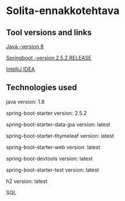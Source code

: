 # Solita-ennakkotehtava

## Tool versions and links
[Java -version 8](https://www.oracle.com/technetwork/java/javase/downloads/jdk8-downloads-2133151.html)

[Springboot -version 2.5.2.RELEASE](https://spring.io/projects/spring-boot)

[IntelliJ IDEA](https://www.jetbrains.com/idea/)

## Technologies used

java version: 1.8

spring-boot-starter version: 2.5.2

spring-boot-starter-data-jpa version: latest

spring-boot-starter-thymeleaf version: latest

spring-boot-starter-web version: latest

spring-boot-devtools version: latest

spring-boot-starter-test version: latest

h2 version: latest

SQL

